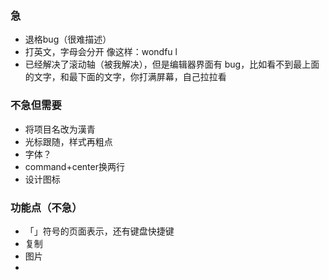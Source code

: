 

### 急

- 退格bug（很难描述）
- 打英文，字母会分开 像这样：wondfu l
- 已经解决了滚动轴（被我解决），但是编辑器界面有 bug，比如看不到最上面的文字，和最下面的文字，你打满屏幕，自己拉拉看


### 不急但需要

- 将项目名改为漢青
- 光标跟随，样式再粗点
- 字体？
- command+center换两行
- 设计图标







### 功能点（不急）

- 「」符号的页面表示，还有键盘快捷键
- 复制
- 图片
- 
